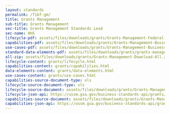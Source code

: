 ```yaml
---
layout: standards
permalink: /fibf-gm/
title: Grants Management
sub-title: Grants Management
sec-title: Grants Management Standards Lead
sec-name: HHS
lifecycle-pdf: assets/files/downloads/grants/Grants-Management-Federal-Business-Lifecycle-version-2.0.xlsx
capabilities-pdf: assets/files/downloads/grants/Grants-Management-Business-Capabilities-version-2.0.xlsm
use-cases-pdf: assets/files/downloads/grants/Grants-Management-Business-Use-Cases.zip
standard-data-elements-pdf: assets/files/downloads/grants/grants-management-standard-data-elements-version-2.0.xlsm
all-zip: assets/files/downloads/grants/Grants-Management-Download-All.zip
lifecycle-content: grants/lifecycle.html
capabilities-content: grants/capabilities.html
data-elements-content: grants/data-elements.html
use-cases-content: grants/use-cases.html
capabilities-source-document-type: xls
lifecycle-source-document-type: xls
lifecycle-source-document: assets/files/downloads/grants/Grants-Management-Federal-Business-Lifecycle-version-2.0.xlsx
lifecycle-json-api: https://ussm.gsa.gov/business-standards-api/grants/business-lifecycle
capabilities-source-document: assets/files/downloads/grants/Grants-Management-Business-Capabilities-version-2.0.xlsm
capabilities-json-api: https://ussm.gsa.gov/business-standards-api/grants/capabilities
---
```

